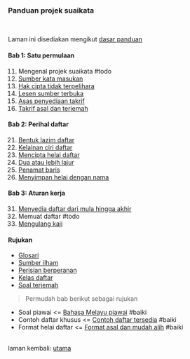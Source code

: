 ---
---

### Panduan projek suaikata
&ensp;  

Laman ini disediakan mengikut [dasar panduan](dasar.md)

#### Bab 1: Satu permulaan

11. Mengenal projek suaikata #todo
12. [Sumber kata masukan](bab/sumber.md)
13. [Hak cipta tidak terpelihara](bab/hak-cipta.md)
14. [Lesen sumber terbuka](bab/lesen.md)
15. [Asas penyediaan takrif](bab/asas.md)
16. [Takrif asal dan terjemah](bab/takrif.md)

#### Bab 2: Perihal daftar

21. [Bentuk lazim daftar](bab/lazim.md)
22. [Kelainan ciri daftar](bab/lain.md)
23. [Mencipta helai daftar](bab/helai.md)
24. [Dua atau lebih lajur](bab/lajur.md)
25. [Penamat baris](bab/baris.md)
26. [Menyimpan helai dengan nama](bab/nama.md)

#### Bab 3: Aturan kerja

31. [Menyedia daftar dari mula hingga akhir](bab/sedia.md)
32. Memuat daftar #todo
33. [Mengulang kaji](bab/ulang-kaji.md)

#### Rujukan

- [Glosari](ruj/glosari.md)
- [Sumber ilham](ruj/ilham.md)
- [Perisian berperanan](ruj/perisian.md)
- [Kelas daftar](ruj/kelas.md)
- [Soal terjemah](ruj/terjemah.md)

> Permudah bab berikut sebagai rujukan

- Soal piawai <=
[Bahasa Melayu piawai](bab/piawai.md) #baiki
- Contoh daftar khusus <=
[Contoh daftar tersedia](bab/contoh.md) #baiki
- Format helai daftar <=
[Format asal dan mudah alih](bab/format.md) #baiki

&emsp;  
laman kembali: [utama][0]

  [0]: ../index.md
